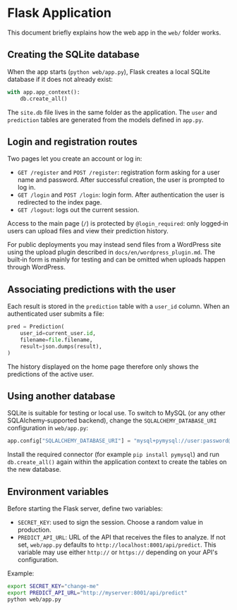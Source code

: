 # Flask Application

This document briefly explains how the web app in the `web/` folder works.

## Creating the SQLite database

When the app starts (`python web/app.py`), Flask creates a local SQLite database if it does not already exist:

```python
with app.app_context():
    db.create_all()
```

The `site.db` file lives in the same folder as the application. The `user` and `prediction` tables are generated from the models defined in `app.py`.

## Login and registration routes

Two pages let you create an account or log in:

- `GET /register` and `POST /register`: registration form asking for a user name and password. After successful creation, the user is prompted to log in.
- `GET /login` and `POST /login`: login form. After authentication the user is redirected to the index page.
- `GET /logout`: logs out the current session.

Access to the main page (`/`) is protected by `@login_required`: only logged‑in users can upload files and view their prediction history.

For public deployments you may instead send files from a WordPress site using
the upload plugin described in `docs/en/wordpress_plugin.md`. The built‑in form
is mainly for testing and can be omitted when uploads happen through
WordPress.

## Associating predictions with the user

Each result is stored in the `prediction` table with a `user_id` column. When an authenticated user submits a file:

```python
pred = Prediction(
    user_id=current_user.id,
    filename=file.filename,
    result=json.dumps(result),
)
```

The history displayed on the home page therefore only shows the predictions of the active user.

## Using another database

SQLite is suitable for testing or local use. To switch to MySQL (or any other SQLAlchemy‑supported backend), change the `SQLALCHEMY_DATABASE_URI` configuration in `web/app.py`:

```python
app.config["SQLALCHEMY_DATABASE_URI"] = "mysql+pymysql://user:password@host/dbname"
```

Install the required connector (for example `pip install pymysql`) and run `db.create_all()` again within the application context to create the tables on the new database.

## Environment variables

Before starting the Flask server, define two variables:

- `SECRET_KEY`: used to sign the session. Choose a random value in production.
- `PREDICT_API_URL`: URL of the API that receives the files to analyze. If not set, `web/app.py` defaults to `http://localhost:8001/api/predict`. This variable may use either `http://` or `https://` depending on your API's configuration.

Example:

```bash
export SECRET_KEY="change-me"
export PREDICT_API_URL="http://myserver:8001/api/predict"
python web/app.py
```
